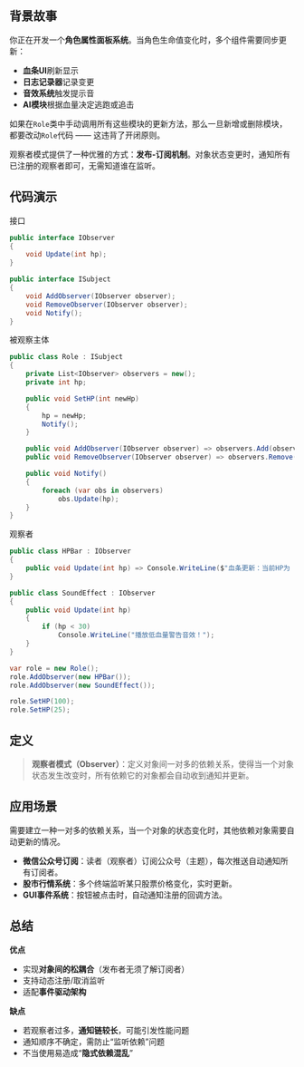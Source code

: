 ## 背景故事

你正在开发一个**角色属性面板系统**。当角色生命值变化时，多个组件需要同步更新：

- **血条UI**刷新显示
- **日志记录器**记录变更
- **音效系统**触发提示音
- **AI模块**根据血量决定逃跑或追击

如果在`Role`类中手动调用所有这些模块的更新方法，那么一旦新增或删除模块，都要改动`Role`代码 —— 这违背了开闭原则。

观察者模式提供了一种优雅的方式：**发布-订阅机制**。对象状态变更时，通知所有已注册的观察者即可，无需知道谁在监听。

## 代码演示

接口

```cs
public interface IObserver
{
    void Update(int hp);
}

public interface ISubject
{
    void AddObserver(IObserver observer);
    void RemoveObserver(IObserver observer);
    void Notify();
}
```

被观察主体

```cs
public class Role : ISubject
{
    private List<IObserver> observers = new();
    private int hp;

    public void SetHP(int newHp)
    {
        hp = newHp;
        Notify();
    }

    public void AddObserver(IObserver observer) => observers.Add(observer);
    public void RemoveObserver(IObserver observer) => observers.Remove(observer);

    public void Notify()
    {
        foreach (var obs in observers)
            obs.Update(hp);
    }
}
```

观察者

```cs
public class HPBar : IObserver
{
    public void Update(int hp) => Console.WriteLine($"血条更新：当前HP为 {hp}");
}

public class SoundEffect : IObserver
{
    public void Update(int hp)
    {
        if (hp < 30)
            Console.WriteLine("播放低血量警告音效！");
    }
}
```

```cs
var role = new Role();
role.AddObserver(new HPBar());
role.AddObserver(new SoundEffect());

role.SetHP(100);
role.SetHP(25);
```

## 定义

> **观察者模式（Observer）**：定义对象间一对多的依赖关系，使得当一个对象状态发生改变时，所有依赖它的对象都会自动收到通知并更新。

<import filepath="./UML/19.puml" />

## 应用场景

需要建立一种一对多的依赖关系，当一个对象的状态变化时，其他依赖对象需要自动更新的情况。

- **微信公众号订阅**：读者（观察者）订阅公众号（主题），每次推送自动通知所有订阅者。
- **股市行情系统**：多个终端监听某只股票价格变化，实时更新。
- **GUI事件系统**：按钮被点击时，自动通知注册的回调方法。

## 总结

**优点**

- 实现**对象间的松耦合**（发布者无须了解订阅者）
- 支持动态注册/取消监听
- 适配**事件驱动架构**

**缺点**

- 若观察者过多，**通知链较长**，可能引发性能问题
- 通知顺序不确定，需防止“监听依赖”问题
- 不当使用易造成“**隐式依赖混乱**”